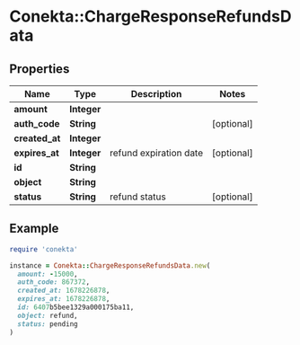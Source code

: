 # Conekta::ChargeResponseRefundsData

## Properties

| Name | Type | Description | Notes |
| ---- | ---- | ----------- | ----- |
| **amount** | **Integer** |  |  |
| **auth_code** | **String** |  | [optional] |
| **created_at** | **Integer** |  |  |
| **expires_at** | **Integer** | refund expiration date | [optional] |
| **id** | **String** |  |  |
| **object** | **String** |  |  |
| **status** | **String** | refund status | [optional] |

## Example

```ruby
require 'conekta'

instance = Conekta::ChargeResponseRefundsData.new(
  amount: -15000,
  auth_code: 867372,
  created_at: 1678226878,
  expires_at: 1678226878,
  id: 6407b5bee1329a000175ba11,
  object: refund,
  status: pending
)
```

